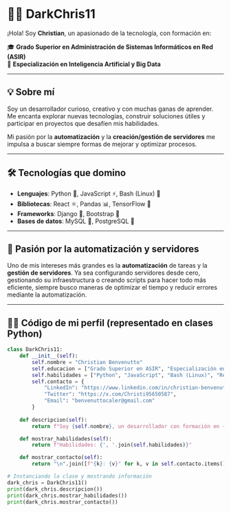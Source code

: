 # 👨‍💻 DarkChris11

¡Hola! Soy **Christian**, un apasionado de la tecnología, con formación en:

🎓 **Grado Superior en Administración de Sistemas Informáticos en Red (ASIR)**  
🧠 **Especialización en Inteligencia Artificial y Big Data**

---

## 💡 Sobre mí

Soy un desarrollador curioso, creativo y con muchas ganas de aprender. Me encanta explorar nuevas tecnologías, construir soluciones útiles y participar en proyectos que desafíen mis habilidades.

Mi pasión por la **automatización** y la **creación/gestión de servidores** me impulsa a buscar siempre formas de mejorar y optimizar procesos.

---

## 🛠️ Tecnologías que domino

- **Lenguajes**: Python 🐍, JavaScript ⚡, Bash (Linux) 🐚  
- **Bibliotecas**: React ⚛️, Pandas 📊, TensorFlow 🧠  
- **Frameworks**: Django 🌱, Bootstrap 🎨  
- **Bases de datos**: MySQL 🐬, PostgreSQL 🐘

---

## 🚀 Pasión por la automatización y servidores

Uno de mis intereses más grandes es la **automatización** de tareas y la **gestión de servidores**. Ya sea configurando servidores desde cero, gestionando su infraestructura o creando scripts para hacer todo más eficiente, siempre busco maneras de optimizar el tiempo y reducir errores mediante la automatización.

---

## 🧑‍💻 Código de mi perfil (representado en clases Python)

```python
class DarkChris11:
    def __init__(self):
        self.nombre = "Christian Benvenutto"
        self.educacion = ["Grado Superior en ASIR", "Especialización en Inteligencia Artificial y Big Data"]
        self.habilidades = ["Python", "JavaScript", "Bash (Linux)", "React", "Django", "TensorFlow", "Pandas", "MySQL", "PostgreSQL"]
        self.contacto = {
            "LinkedIn": "https://www.linkedin.com/in/christian-benvenutto/",
            "Twitter": "https://x.com/Christi95650587",
            "Email": "benvenuttocaler@gmail.com"
        }
    
    def descripcion(self):
        return f"Soy {self.nombre}, un desarrollador con formación en {', '.join(self.educacion)}."

    def mostrar_habilidades(self):
        return f"Habilidades: {', '.join(self.habilidades)}"

    def mostrar_contacto(self):
        return "\n".join([f"{k}: {v}" for k, v in self.contacto.items()])

# Instanciando la clase y mostrando información
dark_chris = DarkChris11()
print(dark_chris.descripcion())
print(dark_chris.mostrar_habilidades())
print(dark_chris.mostrar_contacto())

